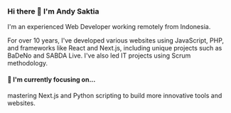 ### Hi there 👋 I'm Andy Saktia

I'm an experienced Web Developer working remotely from Indonesia.

For over 10 years, I've developed various websites using JavaScript, PHP, and frameworks like React and Next.js, including unique projects such as BaDeNo and SABDA Live. I've also led IT projects using Scrum methodology.

#### 🔭 I'm currently focusing on...
mastering Next.js and Python scripting to build more innovative tools and websites.

